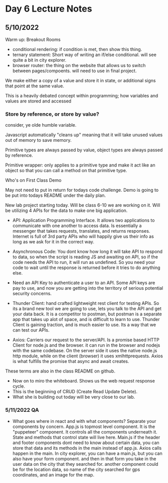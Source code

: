 # Day 6 Lecture Notes 


## 5/10/2022 
Warm up: Breakout Rooms <br/>

- conditional rendering: if condition is met, then show this thing. 
- ternary statement: Short way of writing an if/else conditional. will see quite a bit in city explorer. 
- browser router: the thing on the website that allows us to switch between pages/compoents.  will need to use in final project. 

We make either a copy of a value and store it in state, or additional signs that point at the same value. <br/> 

This is a heavily debated concept within programming; how variables and values are stored and accessed<br/> 

### Store by reference, or store by value? <br/>

consider, ye olde humble variable. <br/>

Javascript automatically "cleans up" meaning that it will take unused values out of memory to save memory. <br/>

Primitive types are always passed by value, object types are always passed by reference. <br/> 

Primitive wrapper: only applies to a primitive type and make it act like an object so that you can call a method on that primitive type. <br/> 

Who's on First Class Demo<br/> 

May not need to put in return for todays code challenge. Demo is going to be put into todays README under the daily plan. <br/> 

New lab project starting today. Will be class 6-10 we are working on it. Will be utilizing 4 APIs for the data to make one big application. <br/> 

- API: Application Programming Interface. It allows two applications to communicate with one another to access data. Is essentially a messenger that takes requests, translates, and returns responses. Internet is full of 3rd party APIs who will happily give us their info as long as we ask for it in the correct way.<br/>  

- Asynchronous Code: You dont know how long it will take API to respond to data, so when the script is reading JS and awaiting on API, so if the code needs the API to run, it will run as undefined. So you need your code to wait until the response is returned before it tries to do anything else. <br/> 
- Need an API Key to authenticate a user to an API. Some API keys are pay to use, and now you are getting into the territory of serious potential security concerns. <br/> 
- Thunder Client: hand crafted lightweight rest client for testing APIs. So its a brand new tool we are going to use, lets you talk to the API and get your data back. It is a competitor to postman, but postman is a separate app that takes up alot of space, and is difficult to learn to use. Thunder Client is gaining traction, and is much easier to use. Its a way that we can test our APIs. <br/>
- Axios: Carriers our request to the server/API. Is a promise based HTTP Client for node.js and the browser. it can run in the browser and nodejs with the same codebase. On the server side it uses the native node.js http module, while on the client (browser) it uses xmlhttprequests. Axios is what fulfills the promise that async and await creates. <br/> 

These terms are also in the class README on github. <br/> 

- Now on to miro the whiteboard. Shows us the web request response cycle. <br/>
- This is the beginning of CRUD (Create Read Update Delete). <br/>
- What she is building out today will be very close to our lab. <br/>
### 5/11/2022 QA

- What goes where in react and with what components? 
Separate your components by concern. App.js is topmost level component. It is the "puppeteer" component. It controls all the components underneath it. State and methods that control state will live here. Main.js if the header and footer components dont need to know about certain data, you can store that data and its methods in the main instead of app.js. Axios calls happen in the main. In city explorer, you can have a main.js, but you can also have your form component. and then in that form you take in the user data on the city that they searched for. another component could be for the location data, so name of the city searched for gps coordinates, and an image for the map. <br/>
